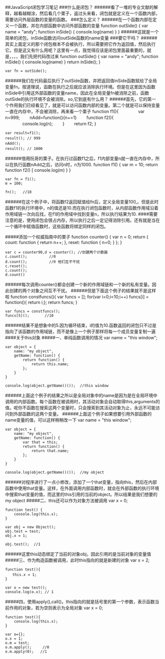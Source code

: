 ##JavaScript闭包学习笔记
###什么是闭包？
######看了一堆的专业文献的解释，越看越糊涂，然后看几个栗子，返过头来看，闭包就是定义在一个函数内部，需要访问外层函数的变量的函数。
###怎么定义？
######在一个函数内部在定义一个函数，并在内部函数中访问外部函数的变量
	function outSide() {
		var name = "andy";
		function inSide() {
			console.log(name)
		}
	}
######这就是一个简单的闭包，inSide函数访问outSide函数的name变量
###要它干吗？
######其实上面定义的那个闭包根本不会被执行，所以需要把它作为返回值，然后执行它。但是这又有什么用呢？这里有一点，我觉得应该是闭包里面最重要的，就是，，，，我们先把代码改过来
	function outSide() {
		var name = "andy";
		function inSide() {
			console.log(name)
		}
		return inSide();
	}
	
	var fn = outSide();
######我们在代码最后执行了outSide函数，并把返回值inSide函数赋给了全局变量fn。按道理说，函数在执行之后就应该消除执行环境。但是在这里因为函数inSide中引用这外部函数的变量name，因此在全局变量fn被消除之前，函数outSide的执行环境不会被消除。so,它到底有什么用？
######首先，它的第一个作用我们已经看见了，就是可以访问函数内部的变量。第二个就是可以保持变量一直在内存中，不会被消除，再来看一个栗子
	function f1(){ 　　
    　　var n=999;
    　　nAdd=function(){n+=1}
    　　function f2(){
	　　　　console.log(n);
	　　}
	　　return f2;
	}

	var result=f1();
	result(); // 999　　
	nAdd();　　 
	result(); // 1000　　
######借用阮哥的栗子。在执行过函数f1之后，f1内部变量n就一直在内存中，所以在执行函数nAdd之后，访问n时，n为1000.
	function f1() {
		var m = 10;
		return function f2() [
			console.log(m)
		}
	}

	var fn = f1();
	m = 100;

	fn();   //10
######在这个例子中，将函数f2返回赋值给fn后，定义全局变量100,。但是此时函数f1的执行环境中，n的值还是10.而在执行闭包函数时，从内部函数作用域沿着作用域链一次向后找，在f1的作用域中找到变量n，所以执行结果为10.
####需要注意的是，使用闭包会很占内存，所以执行之后一定记得消除引用。还有就是当在一个循环中赋值函数时，这些函数将绑定同样的闭包。

#####添加一个权威指南中的栗子
	function counter() {
		var n = 0;
		return {
			count: function { return n++; },
			reset: function { n=0; }
		};
	}

	var c = counter90,d = counter(); //创建两个计数器
	c.count();			//0
	d.count();			//0 他们互不干扰
	c.reset();
	c.count();
	d.count()
######每次调用counter()都会创建一个新的作用域链和一个新的私有变量。因此创建的两个对象之间互不干扰。
######但是下面这个例子的结果就不是这样啦
	function constfuncs(){
		var funcs = [];
		for(var i=0;i<10;i++)
			funcs[i] = function(){ return i;};
		return funcs;
	}

	var funcs = constfuncs();
	funcs[5]();       //10
######结果不是想象中的5.因为循环结束，i的值为10.函数返回的闭包只不过是指向了该函数的作用域链，而不是像上一个例子那样将每一个成员变量复制一遍
####关于this对象
#####一、单纯函数调用的情况
    var name = "this window";

    var object = {
        name: "my object",
        getName: function() {
            return function() {
                return this.name;
            };
        }
    }

    console.log(object.getName()());  //this window
######上面这个例子的结果之所以是全局对象中的name是因为是在全局环境中调用的内部函数。每个函数在被调用时，其活动对象会自动取得this,arguments的值。呢你不函数在搜索这两个变量时，只会搜索到其活动对象为止，永远不可能访问到外部函数的这两个变量。
######上面这个例子如果想要引用外部函数的name变量的值，可以这样稍稍改一下
    var name = "this window";

    var object = {
        name: "my object",
        getName: function() {
			var that = this;
            return function() {
                return that.name;
            };
        }
    }

    console.log(object.getName()());  //my object
######对程序进行了一点小修改，添加了一个that变量，指向this，然后在内部函数中使用that变量。这样，在外面调用内部函数时，就会在外部函数的执行环境中搜索that变量的值，而这里的this引用的当前的object。所以结果是我们想要的 my object
#####二、this还可以作为对象方法被调用
	var x = 0;

	function test() {
		console.log(this.x);
	}

	var obj = new Object();
	obj.test = test;
	obj.x = 1;

	obj.test();  //1
######这里this动态绑定了当前的对象obj，因此引用的是当前对象的变量值
#####三、作为构造函数被调用，此时this指向的就是新建的对象
	var x = 2;

	function test(){
	　　this.x = 1;
	}

	var o = new test();
	console.log(o.x); // 1
#####四，使用apply(),call()。this指向的就是括号里的第一个参数，表示函数当前作用的对象，若为空则表示为全局对象
	var x = 0;
	
	function test(){
		console.log(this.x);	
	}

	var o={};
	o.x = 1;
	o.m = test;
	o.m.apply();     //0
	o.m.apply(0);   //1
	